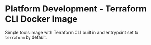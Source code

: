 Platform Development - Terraform CLI Docker Image
===

Simple tools image with Terraform CLI built in and entrypoint set to `terraform` by default.
